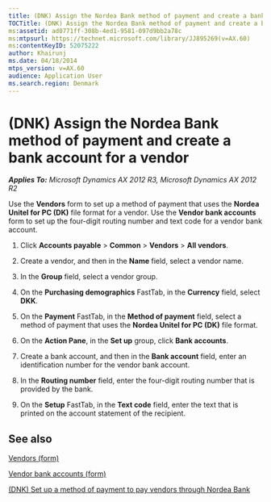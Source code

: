 ```yaml
---
title: (DNK) Assign the Nordea Bank method of payment and create a bank account for a vendor
TOCTitle: (DNK) Assign the Nordea Bank method of payment and create a bank account for a vendor
ms:assetid: ad0771ff-308b-4ed1-9581-097d9bb2a78c
ms:mtpsurl: https://technet.microsoft.com/library/JJ895269(v=AX.60)
ms:contentKeyID: 52075222
author: Khairunj
ms.date: 04/18/2014
mtps_version: v=AX.60
audience: Application User
ms.search.region: Denmark
---
```


# (DNK) Assign the Nordea Bank method of payment and create a bank account for a vendor 


_**Applies To:** Microsoft Dynamics AX 2012 R3, Microsoft Dynamics AX 2012 R2_

Use the **Vendors** form to set up a method of payment that uses the **Nordea Unitel for PC (DK)** file format for a vendor. Use the **Vendor bank accounts** form to set up the four-digit routing number and text code for a vendor bank account.

1.  Click **Accounts payable** \> **Common** \> **Vendors** \> **All vendors**.

2.  Create a vendor, and then in the **Name** field, select a vendor name.

3.  In the **Group** field, select a vendor group.

4.  On the **Purchasing demographics** FastTab, in the **Currency** field, select **DKK**.

5.  On the **Payment** FastTab, in the **Method of payment** field, select a method of payment that uses the **Nordea Unitel for PC (DK)** file format.

6.  On the **Action Pane**, in the **Set up** group, click **Bank accounts**.

7.  Create a bank account, and then in the **Bank account** field, enter an identification number for the vendor bank account.

8.  In the **Routing number** field, enter the four-digit routing number that is provided by the bank.

9.  On the **Setup** FastTab, in the **Text code** field, enter the text that is printed on the account statement of the recipient.

## See also

[Vendors (form)](https://technet.microsoft.com/library/aa592162\(v=ax.60\))

[Vendor bank accounts (form)](https://technet.microsoft.com/library/aa589805\(v=ax.60\))

[(DNK) Set up a method of payment to pay vendors through Nordea Bank](dnk-set-up-a-method-of-payment-to-pay-vendors-through-nordea-bank.md)

  


